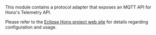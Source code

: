 This module contains a protocol adapter that exposes an MQTT API for Hono's Telemetry API.

Please refer to the [Eclipse Hono project web site](https://www.eclipse.org/hono/component/mqtt-adapter/) for details regarding configuration and usage.